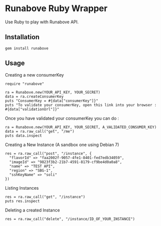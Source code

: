 # Runabove Ruby Wrapper

Use Ruby to play with Runabove API.

## Installation

`gem install runabove`

## Usage

Creating a new consumerKey

```
require "runabove"

ra = Runabove.new(YOUR_API_KEY, YOUR_SECRET)
data = ra.createConsumerKey
puts "ConsumerKey = #{data["consumerKey"]}"
puts "To validate your consumerKey, open this link into your browser : #{data["validationUrl"]}"
```

Once you have validated your consumerKey you can do :

```
ra = Runabove.new(YOUR_API_KEY, YOUR_SECRET, A_VALIDATED_CONSUMER_KEY)
data = ra.raw_call("get", "/me")
puts data.inspect
```

Creating a New Instance (A sandbox one using Debian 7)

```
res = ra.raw_call("post", "/instance", { 
  "flavorId" => "faa2002f-9057-4fe1-8401-fed7edb34059", 
  "imageId" => "9823f3b2-21b7-4591-8179-cf9be4d0a0a8", 
  "name" => "TEST API", 
  "region" => "SBG-1", 
  "sshKeyName" => "soli" 
})
```

Listing Instances

```
res = ra.raw_call("get", "/instance")
puts res.inspect
```

Deleting a created Instance

```
res = ra.raw_call("delete", "/instance/ID_OF_YOUR_INSTANCE")
```